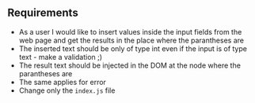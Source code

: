 ## Requirements

* As a user I would like to insert values inside the input fields from the web page and get the results in the place where the parantheses are
* The inserted text should be only of type int even if the input is of type text - make a validation ;)
* The result text should be injected in the DOM at the node where the parantheses are
* The same applies for error
* Change only the `index.js` file
